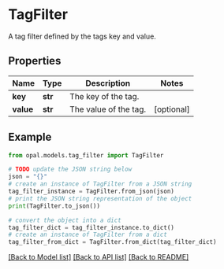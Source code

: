 # TagFilter

A tag filter defined by the tags key and value.

## Properties

Name | Type | Description | Notes
------------ | ------------- | ------------- | -------------
**key** | **str** | The key of the tag. | 
**value** | **str** | The value of the tag. | [optional] 

## Example

```python
from opal.models.tag_filter import TagFilter

# TODO update the JSON string below
json = "{}"
# create an instance of TagFilter from a JSON string
tag_filter_instance = TagFilter.from_json(json)
# print the JSON string representation of the object
print(TagFilter.to_json())

# convert the object into a dict
tag_filter_dict = tag_filter_instance.to_dict()
# create an instance of TagFilter from a dict
tag_filter_from_dict = TagFilter.from_dict(tag_filter_dict)
```
[[Back to Model list]](../README.md#documentation-for-models) [[Back to API list]](../README.md#documentation-for-api-endpoints) [[Back to README]](../README.md)


